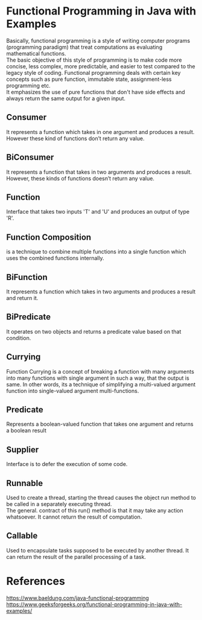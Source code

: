 # Functional Programming in Java with Examples  
Basically, functional programming is a style of writing computer programs (programming paradigm) that treat computations as evaluating mathematical functions.  
The basic objective of this style of programming is to make code more concise, less complex, more predictable, and easier to test compared to the legacy style of coding. 
Functional programming deals with certain key concepts such as pure function, immutable state, assignment-less programming etc.  
It emphasizes the use of pure functions that don't have side effects and always return the same output for a given input.

## Consumer
It represents a function which takes in one argument and produces a result. However these kind of functions don’t return any value.

## BiConsumer
It represents a function that takes in two arguments and produces a result. However, these kinds of functions doesn’t return any value.

## Function
Interface that takes two inputs 'T' and 'U' and produces an output of type 'R'.

## Function Composition
is a technique to combine multiple functions into a single function which uses the combined functions internally.

## BiFunction
It represents a function which takes in two arguments and produces a result and return it.

## BiPredicate
It operates on two objects and returns a predicate value based on that condition.

## Currying
Function Currying is a concept of breaking a function with many arguments into many functions with single argument in such a way, that the output is same. 
In other words, its a technique of simplifying a multi-valued argument function into single-valued argument multi-functions.

## Predicate
Represents a boolean-valued function that takes one argument and returns a boolean result

## Supplier
Interface is to defer the execution of some code.

## Runnable
Used to create a thread, starting the thread causes the object run method to be called in a separately executing thread.  
The general. contract of this run() method is that it may take any action whatsoever. It cannot return the result of computation.

## Callable
Used to encapsulate tasks supposed to be executed by another thread. It can return the result of the parallel processing of a task.

# References
https://www.baeldung.com/java-functional-programming  
https://www.geeksforgeeks.org/functional-programming-in-java-with-examples/



